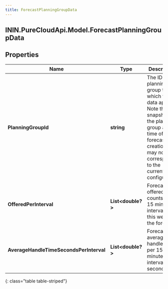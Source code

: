 ```yaml
---
title: ForecastPlanningGroupData
---
```

## ININ.PureCloudApi.Model.ForecastPlanningGroupData

## Properties

|Name | Type | Description | Notes|
|------------ | ------------- | ------------- | -------------|
| **PlanningGroupId** | **string** | The ID of the planning group to which this data applies. Note this is a snapshot of the planning group at the time of forecast creation and may not correspond to the current configuration | |
| **OfferedPerInterval** | **List&lt;double?&gt;** | Forecast offered counts per 15 minute interval for this week of the forecast | |
| **AverageHandleTimeSecondsPerInterval** | **List&lt;double?&gt;** | Forecast average handle time per 15 minute interval in seconds | |
{: class="table table-striped"}


